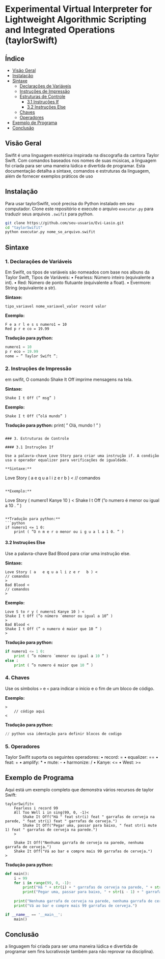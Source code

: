 # Experimental Virtual Interpreter for Lightweight Algorithmic Scripting and Integrated Operations (taylorSwift)



## Índice

- [Visão Geral](#visão-geral)
- [Instalação](#instalação)
- [Sintaxe](#sintaxe)
  - [Declarações de Variáveis](#1-declarações-de-variáveis)
  - [Instruções de Impressão](#2-instruções-de-impressão)
  - [Estruturas de Controle](#3-estruturas-de-controle)
    - [3.1 Instruções If](#31-instruções-if)
    - [3.2 Instruções Else](#32-instruções-else)
  - [Chaves](#4-chaves)
  - [Operadores](#5-operadores)
- [Exemplo de Programa](#exemplo-de-programa)
- [Conclusão](#conclusão)

## Visão Geral
Swifit é uma linguagem esotérica inspirada na discografia da cantora Taylor Swift. Com comandos baseados nos nomes de suas músicas, a linguagem foi criada para ser uma maneira lúdica e divertida de programar. Esta documentação detalha a sintaxe, comandos e estruturas da linguagem, além de fornecer exemplos práticos de uso

## Instalação

Para usar taylorSwifit, você precisa do Python instalado em seu computador. Clone este repositório e execute o arquivo `executar.py` para traduzir seus arquivos `.swifit` para python.

```bash
git clone https://github.com/seu-usuario/Evi-Lasio.git
cd "taylorSwifit"
python executar.py nome_so_arquivo.swifit
```

## Sintaxe

### 1. Declarações de Variáveis

Em Swifit, os tipos de variáveis são nomeados com base nos albuns da Taylor
Swift, Tipos de Variáveis:
• Fearless: Número inteiro (equivalente a int).
• Red: Número de ponto flutuante (equivalente a float).
• Evermore: String (equivalente a str).

**Sintaxe:**
```
tipo_variavel nome_variavel_valor record valor
```

**Exemplo:**
```
F e a r l e s s numero1 = 10
Red p r e co = 19.99
```

**Tradução para python:**
```python
numero1 = 10
p r eco = 19.99
nome = ” Taylor Swift ”;
```

### 2. Instruções de Impressão

em swifit, O comando Shake It Off imprime mensagens na tela.

**Sintaxe:**
```
Shake I t Off (” msg” )

```

**Exemplo:**
```
Shake I t Off (”olá mundo” )

```

**Tradução para python:**
print( ” Olá, mundo ! ” )
```

### 3. Estruturas de Controle

#### 3.1 Instruções If

Use a palavra-chave Love Story para criar uma instrução if. A condição usa o operador equalizer para verificações de igualdade.

**Sintaxe:**
```
Love Story ( a  e q u a l i z e r  b ) <
// comandos
>


```

**Exemplo:**
```
Love Story ( numero1 Kanye 10 ) <
Shake I t Off (”o numero é menor ou igual a 10 . ” )
>

```

**Tradução para python:**
```python
if numero1 <= 1 0:
    print ( ”O n m e r o menor ou i g u a l a 1 0. ” )
```

#### 3.2 Instruções Else

Use a palavra-chave Bad Blood para criar uma instrução else.

**Sintaxe:**
```
Love Story ( a   e q u a l i z e r   b ) <
// comandos
>
Bad Blood <
// comandos
>
```

**Exemplo:**
```
Love S to r y ( numero1 Kanye 10 ) <
Shake I t Off (”o número ´emenor ou igual a 10” )
>
Bad Blood <
Shake I t Off (” o numero é maior que 10 ” )
>
```

**Tradução para python:**
```python
if numero1 <= 1 0:
    print ( ”o número ´emenor ou igual a 10 ” )
else :
    print ( ”o numero é maior que 10 ” )
```


### 4. Chaves

Use os símbolos `>` e `<` para indicar o início e o fim de um bloco de código.

**Exemplo:**
```
>
    // código aqui
<
```

**Tradução para python:**
```python
// python usa identação para definir blocos de codigo 
```

### 5. Operadores

Taylor Swifit suporta os seguintes operadores:
• record: =
• equalizer: ==
• feat: +
• amplify: *
• mute: -
• harmonize: /
• Kanye: <=
• West: >=



## Exemplo de Programa

Aqui está um exemplo completo que demonstra vários recursos de taylor Swift:

```plaintext
taylorSwifit<
    Fearless i record 99
    All Too Well i in sing(99, 0, -1)<
        Shake It Off("Há " feat str(i) feat " garrafas de cerveja na parede, " feat str(i) feat " garrafas de cerveja.")
        Shake It Off("Pegar uma, passar para baixo, " feat str(i mute 1) feat " garrafas de cerveja na parede.")
    >

    Shake It Off("Nenhuma garrafa de cerveja na parede, nenhuma garrafa de cerveja.")
    Shake It Off("Vá ao bar e compre mais 99 garrafas de cerveja.")
>

```

**Tradução para python:**
```python
def main():
    i = 99
    for i in range(99, 0, -1):
        print("Há " + str(i) + " garrafas de cerveja na parede, " + str(i) + " garrafas de cerveja.")
        print("Pegar uma, passar para baixo, " + str(i - 1) + " garrafas de cerveja na parede.")
    
    print("Nenhuma garrafa de cerveja na parede, nenhuma garrafa de cerveja.")
    print("Vá ao bar e compre mais 99 garrafas de cerveja.")

if __name__ == '__main__':
    main()

```

## Conclusão

a linguagem foi criada para ser uma maneira lúdica e divertida de programar sem fins lucrativos(e também para não reprovar na disciplina).

